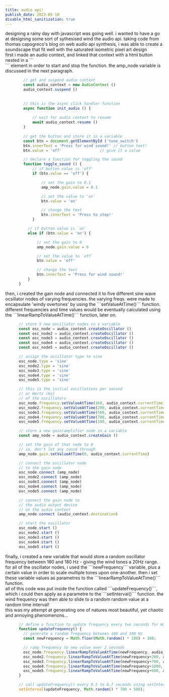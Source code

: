 ```yaml
---
title: audio api!
publish_date: 2023-05-10
disable_html_sanitization: true
--- 
```

<font>
    designing a rainy day with javascript was going well. i wanted to have a go at designing some sort of sythesised wind the audio api. 
    taking code from thomas capogreco's blog on web audio api synthesis, i was able to create a soundscape that fit well with the saturated isometric pixel art design
</font>
<br>
<font>    
    first i made an audio context, and linked that context with a html button nested in a 
    ```
    <div>
    ``` 
    element in order to start and stop the function. the amp_node variable is discussed in the next paragraph.
</font>

```js
        // get and suspend audio context
        const audio_context = new AudioContext ()
        audio_context.suspend ()
  
    
        // this is the async click handler function 
        async function init_audio () {
    
            // wait for audio context to resume
            await audio_context.resume ()
        }
    
        // get the button and store it in a variable
        const btn = document.getElementById ('tone_switch')
        btn.innerText = 'Press for wind sound!' // button text!
        btn.value = 'off'                 // give it a value

        // declare a function for toggling the sound
        function toggle_sound () {
            // if button value is 'off'
            if (btn.value == 'off') {

                // set the gain to 0.1
                amp_node.gain.value = 0.1

                // set the value to 'on'
                btn.value = 'on'

                // change the text
                btn.innerText = 'Press to stop!'
            }

          // if button value is `on`
          else if (btn.value = 'on') {

              // set the gain to 0
              amp_node.gain.value = 0

              // set the value to `off`
              btn.value = 'off'

              // change the text
              btn.innerText = 'Press for wind sound!'
          }
      }
```


<font>    
    then, i created the gain node and connected it to five different sine wave ocsillator nodes of varying frequencies. the varying freqs. were made to encapsulate 'windy overtones' by using the ```setValueAtTime()``` function.
    <br> 
    different frequencies and time values would be eventually calculated using the ```linearRampToValueAtTime()``` function, later on.
</font>

```js
      // store 5 new oscillator nodes in a variable
      const osc_node = audio_context.createOscillator ()
      const osc_node2 = audio_context.createOscillator ()
      const osc_node3 = audio_context.createOscillator ()
      const osc_node4 = audio_context.createOscillator ()
      const osc_node5 = audio_context.createOscillator ()

      // assign the ocsillator type to sine
      osc_node.type = 'sine'
      osc_node2.type = 'sine'
      osc_node3.type = 'sine'
      osc_node4.type = 'sine'
      osc_node5.type = 'sine'

      // this is the initial oscillations per second
      // or Hertz (Hz)
      // of the oscillators
      osc_node.frequency.setValueAtTime(160, audio_context.currentTime)
      osc_node2.frequency.setValueAtTime(200, audio_context.currentTime)
      osc_node3.frequency.setValueAtTime(500, audio_context.currentTime)
      osc_node4.frequency.setValueAtTime(700, audio_context.currentTime)
      osc_node5.frequency.setValueAtTime(100, audio_context.currentTime)

      // store a new gain/amplifier node in a variable
      const amp_node = audio_context.createGain ()

      // set the gain of that node to 0
      // ie. don't let any sound through
      amp_node.gain.setValueAtTime(0, audio_context.currentTime)

      // connect the oscillator node
      // to the gain node
      osc_node.connect (amp_node)
      osc_node2.connect (amp_node)
      osc_node3.connect (amp_node)
      osc_node4.connect (amp_node)
      osc_node5.connect (amp_node)

      // connect the gain node to
      // the audio output device
      // on the audio context
      amp_node.connect (audio_context.destination)

      // start the oscillator
      osc_node.start ()    
      osc_node2.start ()    
      osc_node3.start ()    
      osc_node4.start ()    
      osc_node5.start ()    
```
<font>    
    finally, i created a new variable that would store a random oscillator frequency between 160 and 180 Hz - giving the wind tones a 20Hz range.
    <br>
    for all of the oscillator nodes, i used the ```newFrequency``` variable, plus a certain value in order to scale multiple tones upon one-another. then i set these variable values as parametres to the ```linearRampToValueAtTime()``` function.
    <br>
    all of this code was put inside the function called ```updateFrequency()```, which i could then apply as a parametre to the 
    ```setInterval()``` function. the wind frequency was then able to slide to a random random value at a random time interval!
    <br>
    this was my attempt at generating one of natures most beautiful, yet chaotic and annoying phenomenons...
</font>

```js
      // define a function to update frequency every two seconds for WIND HOWL
      function updateFrequency() {
        // generate a random frequency between 160 and 180 Hz
        const newFrequency = Math.floor(Math.random() * 180) + 160;

        // ramp frequency to new value over 2 seconds
        osc_node.frequency.linearRampToValueAtTime(newFrequency, audio_context.currentTime + 2);
        osc_node2.frequency.linearRampToValueAtTime(newFrequency+200, audio_context.currentTime + 2);
        osc_node3.frequency.linearRampToValueAtTime(newFrequency+700, audio_context.currentTime + 2);
        osc_node4.frequency.linearRampToValueAtTime(newFrequency+1000, audio_context.currentTime + 2);
        osc_node5.frequency.linearRampToValueAtTime(newFrequency+600, audio_context.currentTime + 2);
      }

      // call updateFrequency() every 0.5 to 0.7 seconds using setInterval()
      setInterval(updateFrequency, Math.random() * 700 + 500);


```
<script>
  
</script>


<canvas id=onpointermove_example></canvas>

<script type=module>
    const cnv = document.getElementById (`onpointermove_example`)
    cnv.width = cnv.parentNode.scrollWidth
    cnv.height = cnv.width * 9 / 16

    // assigning to the onpointermove property
    // a handler defined below
    cnv.onpointermove = pointer_move_handler

    const ctx = cnv.getContext ('2d')

    // calculating the dimension
    // for the Shrinker objects
    // the aspect ratio is 16:9
    // so this will act as both
    // the width and height
    const w = cnv.width / 16

    // array for the Shrinker objects
    const shrinkers = []

    // iterate down the canvas using the width value
    for (let y = w / 2; y < cnv.height; y += w) {

        // iterate across the canvas using the same value
        for (let x = w / 2; x < cnv.width; x += w) {

            // make an object with x & y properties
            // assign to those properties the x & y 
            // values as per the for loops, using
            // object literal syntax
            const vec = {
                // property name on the left of the :
                // value (ie. variable) on the right
                x: x, 

                // property name on the left of the :
                // value (ie. variable) on the right
                y: y, 
            }

            // add to the array, a Shrinker object
            // with those coordinates,
            // and with size w, and also passing in
            // the canvas context
            shrinkers.push (new Shrinker (vec, w, ctx))
        }
    }

    // function assigns the pointerEvent
    // to parameter 'e'
    function pointer_move_handler (e) {

        // expresses the coordinates as a
        // phase between 0-1
        const x_phase = e.offsetX / cnv.width
        const y_phase = e.offsetY / cnv.height

        // find the column and row numbers
        const col = Math.floor (x_phase * 16)
        const row = Math.floor (y_phase * 9)

        // the index of the Shrinker object
        // because they were added to the array
        // row by row
        const i = row * 16 + col
        
        // if the shrinker at that index is not active
        if (!shrinkers[i].active) {

            // activate it
            shrinkers[i].active = true
        }
    }

    function draw_frame () {

        // turquoise background
        ctx.fillStyle = `turquoise`
        ctx.fillRect (0, 0, cnv.width, cnv.height)

        // go through the shrinkers array
        // call .draw () on each Shrinker object
        shrinkers.forEach (s => s.draw ())

        // call the next animation frame
        requestAnimationFrame (draw_frame)
    }

    // call the first animation frame
    requestAnimationFrame (draw_frame)
</script>











